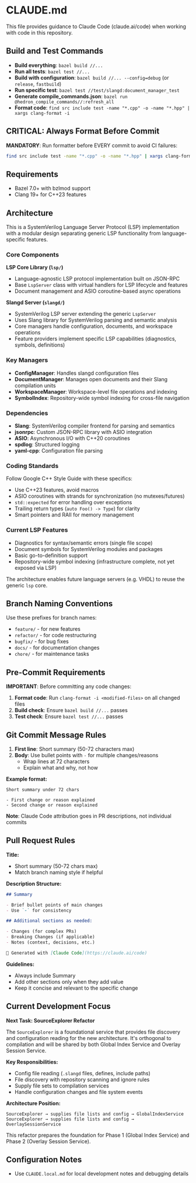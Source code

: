 # CLAUDE.md

This file provides guidance to Claude Code (claude.ai/code) when working with code in this repository.

## Build and Test Commands

- **Build everything**: `bazel build //...`
- **Run all tests**: `bazel test //...`
- **Build with configuration**: `bazel build //... --config=debug` (or `release`, `fastbuild`)
- **Run specific test**: `bazel test //test/slangd:document_manager_test`
- **Generate compile_commands.json**: `bazel run @hedron_compile_commands//:refresh_all`
- **Format code**: `find src include test -name "*.cpp" -o -name "*.hpp" | xargs clang-format -i`

## CRITICAL: Always Format Before Commit

**MANDATORY**: Run formatter before EVERY commit to avoid CI failures:

```bash
find src include test -name "*.cpp" -o -name "*.hpp" | xargs clang-format -i
```

## Requirements

- Bazel 7.0+ with bzlmod support
- Clang 19+ for C++23 features

## Architecture

This is a SystemVerilog Language Server Protocol (LSP) implementation with a modular design separating generic LSP functionality from language-specific features.

### Core Components

**LSP Core Library (`lsp/`)**

- Language-agnostic LSP protocol implementation built on JSON-RPC
- Base `LspServer` class with virtual handlers for LSP lifecycle and features
- Document management and ASIO coroutine-based async operations

**Slangd Server (`slangd/`)**

- SystemVerilog LSP server extending the generic `LspServer`
- Uses Slang library for SystemVerilog parsing and semantic analysis
- Core managers handle configuration, documents, and workspace operations
- Feature providers implement specific LSP capabilities (diagnostics, symbols, definitions)

### Key Managers

- **ConfigManager**: Handles slangd configuration files
- **DocumentManager**: Manages open documents and their Slang compilation units
- **WorkspaceManager**: Workspace-level file operations and indexing
- **SymbolIndex**: Repository-wide symbol indexing for cross-file navigation

### Dependencies

- **Slang**: SystemVerilog compiler frontend for parsing and semantics
- **jsonrpc**: Custom JSON-RPC library with ASIO integration
- **ASIO**: Asynchronous I/O with C++20 coroutines
- **spdlog**: Structured logging
- **yaml-cpp**: Configuration file parsing

### Coding Standards

Follow Google C++ Style Guide with these specifics:

- Use C++23 features, avoid macros
- ASIO coroutines with strands for synchronization (no mutexes/futures)
- `std::expected` for error handling over exceptions
- Trailing return types (`auto Foo() -> Type`) for clarity
- Smart pointers and RAII for memory management

### Current LSP Features

- Diagnostics for syntax/semantic errors (single file scope)
- Document symbols for SystemVerilog modules and packages
- Basic go-to-definition support
- Repository-wide symbol indexing (infrastructure complete, not yet exposed via LSP)

The architecture enables future language servers (e.g. VHDL) to reuse the generic `lsp` core.

## Branch Naming Conventions

Use these prefixes for branch names:

- `feature/` - for new features
- `refactor/` - for code restructuring
- `bugfix/` - for bug fixes
- `docs/` - for documentation changes
- `chore/` - for maintenance tasks

## Pre-Commit Requirements

**IMPORTANT**: Before committing any code changes:

1. **Format code**: Run `clang-format -i <modified-files>` on all changed files
2. **Build check**: Ensure `bazel build //...` passes
3. **Test check**: Ensure `bazel test //...` passes

## Git Commit Message Rules

1. **First line**: Short summary (50-72 characters max)
2. **Body**: Use bullet points with `-` for multiple changes/reasons
   - Wrap lines at 72 characters
   - Explain what and why, not how

**Example format:**

```
Short summary under 72 chars

- First change or reason explained
- Second change or reason explained
```

**Note**: Claude Code attribution goes in PR descriptions, not individual commits

## Pull Request Rules

**Title:**

- Short summary (50-72 chars max)
- Match branch naming style if helpful

**Description Structure:**

```markdown
## Summary

- Brief bullet points of main changes
- Use `-` for consistency

## Additional sections as needed:

- Changes (for complex PRs)
- Breaking Changes (if applicable)
- Notes (context, decisions, etc.)

🤖 Generated with [Claude Code](https://claude.ai/code)
```

**Guidelines:**

- Always include Summary
- Add other sections only when they add value
- Keep it concise and relevant to the specific change

## Current Development Focus

**Next Task: SourceExplorer Refactor**

The `SourceExplorer` is a foundational service that provides file discovery and configuration reading for the new architecture. It's orthogonal to compilation and will be shared by both Global Index Service and Overlay Session Service.

**Key Responsibilities:**

- Config file reading (`.slangd` files, defines, include paths)
- File discovery with repository scanning and ignore rules
- Supply file sets to compilation services
- Handle configuration changes and file system events

**Architecture Position:**

```
SourceExplorer → supplies file lists and config → GlobalIndexService
SourceExplorer → supplies file lists and config → OverlaySessionService
```

This refactor prepares the foundation for Phase 1 (Global Index Service) and Phase 2 (Overlay Session Service).

## Configuration Notes

- Use `CLAUDE.local.md` for local development notes and debugging details
